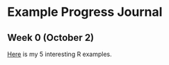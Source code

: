 # Example Progress Journal

## Week 0 (October 2)

[Here](fall18-yucelbuse/interesting_examples.html) is my 5 interesting R examples.
